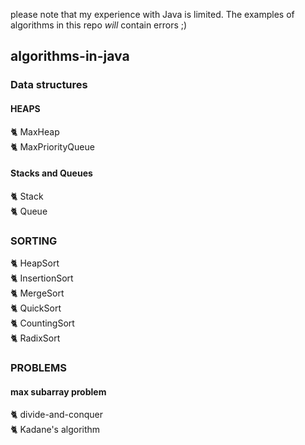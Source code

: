 please note that my experience with Java is limited. The examples of algorithms in this repo _will_ contain errors ;) 

## algorithms-in-java

### Data structures
#### HEAPS
  🐈 MaxHeap  
  🐈 MaxPriorityQueue  
#### Stacks and Queues
  🐈 Stack  
  🐈 Queue  
  
### SORTING
  🐈 HeapSort  
  🐈 InsertionSort  
  🐈 MergeSort  
  🐈 QuickSort  
  🐈 CountingSort  
  🐈 RadixSort

### PROBLEMS
#### max subarray problem
  🐈 divide-and-conquer  
  🐈 Kadane's algorithm  
